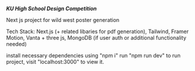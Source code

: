***KU High School Design Competition***

Next js project for wild west poster generation

Tech Stack:
    Next.js (+ related libaries for pdf generation),
    Tailwind,
    Framer Motion,
    Vanta + three js,
    MongoDB (if user auth or additional functionality needed)


install necessary dependencies using "npm i"
run "npm run dev" to run project, visit "localhost:3000" to view it.